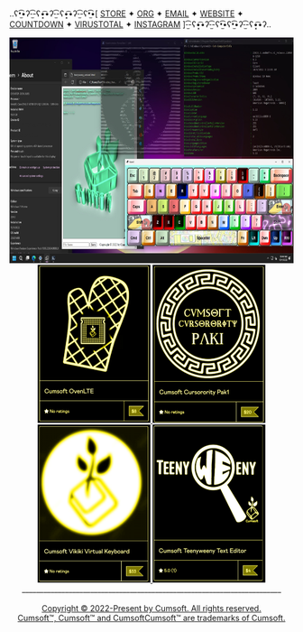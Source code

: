 
..ʕ•̫͡•ʔ-̫͡-ʕ•͓͡•ʔ-̫͡-ʕ•͓͡•ʔ-̫͡-ʕ•̫͡•[ [STORE](https://cumsoft.gumroad.com) ✦ [ORG](https://github.com/cumsoftcumsoft) ✦ [EMAIL](mailto:cumsoft.subscribe@gmail.com) ✦ [WEBSITE](https://cumsoft.wixsite.com/cumsoft) ✦ [COUNTDOWN](https://www.timeanddate.com/counters/fullscreen.html?mode=m&iso=20230108T00&year=2023&month=1&day=8&hour=0&min=0&sec=0&p0=179&msg=CUMSOFT%20ONE%20YEAR%20ANNIVERSARY) ✦ [VIRUSTOTAL](https://www.virustotal.com/gui/collection/88e81efe67f5153218c0dd5b07ef9cdea6e8e48988132458a6a2bed80780957f) ✦ [INSTAGRAM](https://instagram.com/cumsoftcumsoft?igshid=YmMyMTA2M2Y=) ]-̫͡-ʕ•͓͡•ʔ-̫͡-ʕ•̫͡•ʕ•̫͡•ʔ-̫͡-ʕ•͓͡•ʔ..</div>
<div align="center">
  
<a href="https://github.com/cumsoftcumsoft/cumsoftcumsoft/blob/main/CumsoftEnvQ422.jpg">
  <img src="https://github.com/cumsoft/cumsoft/blob/4500a880545465d3e2dab9b29715f6a45c0d14bd/CumsoftEnvQ422.jpg" alt="Cursorority" style="width:750px;height:400px;">
</a>
<br>
<a href="https://cumsoft.gumroad.com/l/OvenLTE">
  <img src="https://github.com/cumsoft/cumsoft/blob/e0ccb7278d3a8783b99b2a85320a68c3aac02ac8/OvenLTE_Flyer.jpg" style="width:200px;height:280px;">
</a>
<a href="https://cumsoft.gumroad.com/l/Cumsoft_Cursorority_Pak1">
  <img src="https://github.com/cumsoft/cumsoft/blob/e0ccb7278d3a8783b99b2a85320a68c3aac02ac8/Cursorority_Pak1_Flyer.jpg" alt="Vikiki" style="width:200px;height:280px;">
</a>
<a href="https://cumsoft.gumroad.com/l/Vikiki">
  <img src="https://github.com/cumsoft/cumsoft/blob/e0ccb7278d3a8783b99b2a85320a68c3aac02ac8/Vikiki_Flyer.jpg" alt="Teenyweeny" style="width:200px;height:280px;">
</a>
<a href="https://cumsoft.gumroad.com/l/Teenyweeny">
  <img src="https://github.com/cumsoft/cumsoft/blob/e0ccb7278d3a8783b99b2a85320a68c3aac02ac8/Teenyweeny_Flyer.jpg" alt="Teenyweeny" style="width:200px;height:280px;">
</a>
<br>
________________________________________________________________________
<br>
<a href="https://github.com/cumsoftcumsoft">
  <!---
<img src="https://static.wixstatic.com/media/5dac0a_f350a68550744e2e97c8b473ce00313f~mv2.gif" style="width:150px;height:150px;"></a>
<img src="https://static.wixstatic.com/media/5dac0a_f350a68550744e2e97c8b473ce00313f~mv2.gif" style="width:150px;height:150px;"></a>

<iframe src="https://www.timeanddate.com/counters/fullscreen.html?mode=m&iso=20230108T00&year=2023&month=1&day=8&hour=0&min=0&sec=0&p0=179&msg=CUMSOFT%20ONE%20YEAR%20ANNIVERSARY" allowTransparency="true" frameborder="0" width="181" height="69"></iframe>
<iframe src="https://www.timeanddate.com/counters/fullscreen.html?mode=a&iso=20230108T00&year=2023&month=1&day=8&hour=0&min=0&sec=0&p0=179&msg=CUMSOFT%20ONE%20YEAR%20ANNIVERSARY" allowTransparency="true" frameborder="0" width="181" height="69"></iframe>
--->
<br>
<div>
Copyright © 2022-Present by Cumsoft. All rights reserved.
<br>
Cumsoft™, Cumsoft™ and CumsoftCumsoft™ are trademarks of Cumsoft.
</div>
<br><br>
</p>

